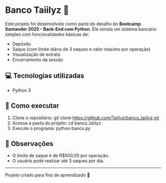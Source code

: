 # Banco Taiilyz 🏦

Este projeto foi desenvolvido como parte do desafio do **Bootcamp Santander 2025 - Back-End com Python**. 
Ele simula um sistema bancário simples com funcionalidades básicas de:

- Depósito
- Saque (com limite diário de 3 saques e valor máximo por operação)
- Visualização de extrato
- Encerramento da sessão

## 💻 Tecnologias utilizadas

- Python 3

## 🚀 Como executar

1. Clone o repositório:
   git clone https://github.com/Taiilyz/banco_taiilyz.git
2. Acesse a pasta do projeto:
   cd banco_taiilyz
3. Execute o programa:
   python banco.py

## 📌 Observações

- O limite de saque é de R$500,00 por operação.
- O usuário pode realizar até 3 saques por dia.

---

Projeto criado para fins de aprendizado 🚀
